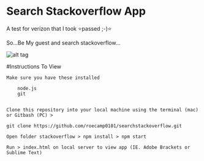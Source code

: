 # Search Stackoverflow App

A test for verizon that I took ⭐️passed ;-)⭐️

So...Be My guest and search stackoverflow...

![alt tag](https://s3.amazonaws.com/media.eremedia.com/uploads/2012/08/24111405/stackoverflow-logo-700x467.png)


#Instructions To View

    Make sure you have these installed
        
        node.js
        git
        
    
    Clone this repository into your local machine using the terminal (mac) or Gitbash (PC) > 
    
    git clone https://github.com/roecamp0101/searchstackoverflow.git
    
    Open folder stackoverflow > npm install > npm start
    
    Run > index.html on local server to view app (IE. Adobe Brackets or Sublime Text)
